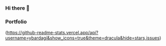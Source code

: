 ### Hi there 👋

### Portfolio
(https://github-readme-stats.vercel.app/api?username=ybardagi&show_icons=true&theme=dracula&hide=stars,issues)
<!--
**ybardagi/ybardagi** is a ✨ _special_ ✨ repository because its `README.md` (this file) appears on your GitHub profile.

Here are some ideas to get you started:

- 🔭 I’m currently working on ...
- 🌱 I’m currently learning ...
- 👯 I’m looking to collaborate on ...
- 🤔 I’m looking for help with ...
- 💬 Ask me about ...
- 📫 How to reach me: ...
- 😄 Pronouns: ...
- ⚡ Fun fact: ...
-->
